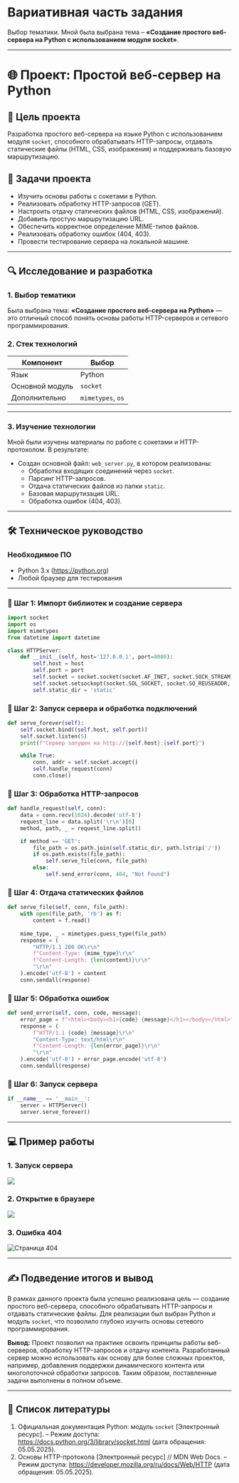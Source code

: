 # Вариативная часть задания  
Выбор тематики. Мной была выбрана тема – **«Создание простого веб-сервера на Python с использованием модуля socket»**.  

---

# 🌐 Проект: Простой веб-сервер на Python  

## 🎯 Цель проекта  
Разработка простого веб-сервера на языке Python с использованием модуля `socket`, способного обрабатывать HTTP-запросы, отдавать статические файлы (HTML, CSS, изображения) и поддерживать базовую маршрутизацию.  

## 🎯 Задачи проекта  
- Изучить основы работы с сокетами в Python.  
- Реализовать обработку HTTP-запросов (GET).  
- Настроить отдачу статических файлов (HTML, CSS, изображений).  
- Добавить простую маршрутизацию URL.  
- Обеспечить корректное определение MIME-типов файлов.  
- Реализовать обработку ошибок (404, 403).  
- Провести тестирование сервера на локальной машине.  

---

## 🔍 Исследование и разработка  

### 1. Выбор тематики  
Была выбрана тема: **«Создание простого веб-сервера на Python»** — это отличный способ понять основы работы HTTP-серверов и сетевого программирования.  

### 2. Стек технологий  

| Компонент       | Выбор                   |  
|-----------------|-------------------------|  
| Язык            | Python                  |  
| Основной модуль | `socket`                |  
| Дополнительно   | `mimetypes`, `os`       |  

---

### 3. Изучение технологии  
Мной были изучены материалы по работе с сокетами и HTTP-протоколом. В результате:  
- Создан основной файл: `web_server.py`, в котором реализованы:  
  - Обработка входящих соединений через `socket`.  
  - Парсинг HTTP-запросов.  
  - Отдача статических файлов из папки `static`.  
  - Базовая маршрутизация URL.  
  - Обработка ошибок (404, 403).  

---

## 🛠 Техническое руководство  

### Необходимое ПО  
- Python 3.x (https://python.org)  
- Любой браузер для тестирования  

---

### 🔧 Шаг 1: Импорт библиотек и создание сервера  

```python
import socket
import os
import mimetypes
from datetime import datetime

class HTTPServer:
    def __init__(self, host='127.0.0.1', port=8080):
        self.host = host
        self.port = port
        self.socket = socket.socket(socket.AF_INET, socket.SOCK_STREAM)
        self.socket.setsockopt(socket.SOL_SOCKET, socket.SO_REUSEADDR, 1)
        self.static_dir = 'static'
```

### 🔧 Шаг 2: Запуск сервера и обработка подключений  

```python
def serve_forever(self):
    self.socket.bind((self.host, self.port))
    self.socket.listen(5)
    print(f"Сервер запущен на http://{self.host}:{self.port}")

    while True:
        conn, addr = self.socket.accept()
        self.handle_request(conn)
        conn.close()
```

### 🔧 Шаг 3: Обработка HTTP-запросов  

```python
def handle_request(self, conn):
    data = conn.recv(1024).decode('utf-8')
    request_line = data.split('\r\n')[0]
    method, path, _ = request_line.split()

    if method == 'GET':
        file_path = os.path.join(self.static_dir, path.lstrip('/'))
        if os.path.exists(file_path):
            self.serve_file(conn, file_path)
        else:
            self.send_error(conn, 404, "Not Found")
```

### 🔧 Шаг 4: Отдача статических файлов  

```python
def serve_file(self, conn, file_path):
    with open(file_path, 'rb') as f:
        content = f.read()
    
    mime_type, _ = mimetypes.guess_type(file_path)
    response = (
        "HTTP/1.1 200 OK\r\n"
        f"Content-Type: {mime_type}\r\n"
        f"Content-Length: {len(content)}\r\n"
        "\r\n"
    ).encode('utf-8') + content
    conn.sendall(response)
```

### 🔧 Шаг 5: Обработка ошибок  

```python
def send_error(self, conn, code, message):
    error_page = f"<html><body><h1>{code} {message}</h1></body></html>"
    response = (
        f"HTTP/1.1 {code} {message}\r\n"
        "Content-Type: text/html\r\n"
        f"Content-Length: {len(error_page)}\r\n"
        "\r\n"
    ).encode('utf-8') + error_page.encode('utf-8')
    conn.sendall(response)
```

### 🔧 Шаг 6: Запуск сервера  

```python
if __name__ == '__main__':
    server = HTTPServer()
    server.serve_forever()
```

---

## 💻 Пример работы  

### 1. Запуск сервера  
<img src = "start.png">  

### 2. Открытие в браузере  
<img src = "site.png">  

### 3. Ошибка 404  
![Страница 404](https://example.com/404_error.png)  

---

## ✍ Подведение итогов и вывод  

В рамках данного проекта была успешно реализована цель — создание простого веб-сервера, способного обрабатывать HTTP-запросы и отдавать статические файлы. Для реализации был выбран Python и модуль `socket`, что позволило глубоко изучить основы сетевого программирования.  

**Вывод:** Проект позволил на практике освоить принципы работы веб-серверов, обработку HTTP-запросов и отдачу контента. Разработанный сервер можно использовать как основу для более сложных проектов, например, добавления поддержки динамического контента или многопоточной обработки запросов. Таким образом, поставленные задачи выполнены в полном объеме.  

---

## 📄 Список литературы  
1. Официальная документация Python: модуль `socket` [Электронный ресурс]. – Режим доступа: https://docs.python.org/3/library/socket.html (дата обращения: 05.05.2025).  
2. Основы HTTP-протокола [Электронный ресурс] // MDN Web Docs. – Режим доступа: https://developer.mozilla.org/ru/docs/Web/HTTP (дата обращения: 05.05.2025).
